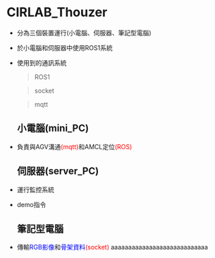 # CIRLAB_Thouzer
- 分為三個裝置運行(小電腦、伺服器、筆記型電腦)
- 於小電腦和伺服器中使用ROS1系統
- 使用到的通訊系統
  > ROS1

  > socket
  
  > mqtt 
  ## 小電腦(mini_PC)
- 負責與AGV溝通<font color='Red'>(mqtt)</font>和AMCL定位<font color='Red'>(ROS)</font>
  ## 伺服器(server_PC)
- 運行監控系統
- demo指令
  ## 筆記型電腦
- 傳輸<font color='Blue'>RGB影像</font>和<font color='Blue'>骨架資料</font><font color='Red'>(socket)</font>
aaaaaaaaaaaaaaaaaaaaaaaaaaaa